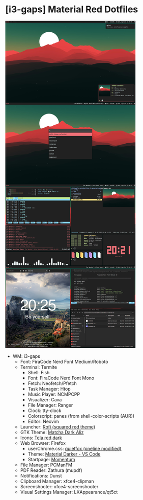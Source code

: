 # [i3-gaps] Material Red Dotfiles

![desktop screenshots](screenshots.png)

- WM: i3-gaps
  - Font: FiraCode Nerd Font Medium/Roboto
  - Terminal: Termite
    - Shell: Fish
    - Font: FiraCode Nerd Font Mono
    - Fetch: Neofetch/Pfetch
    - Task Manager: Htop
    - Music Player: NCMPCPP
    - Visualizer: Cava
    - File Manager: Ranger
    - Clock: tty-clock
    - Colorscript: panes (from shell-color-scripts (AUR))
    - Editor: Neovim
  - Launcher: [Rofi (squared red theme)](https://github.com/lr-tech/rofi-themes-collection)
  - GTK Theme: [Matcha Dark Aliz](https://github.com/vinceliuice/Matcha-gtk-theme)
  - Icons: [Tela red dark](https://github.com/vinceliuice/Tela-icon-theme)
  - Web Browser: Firefox
    - userChrome.css: [quietfox (oneline modified)](https://github.com/coekuss/quietfox)
    - Theme: [Material Darker - VS Code](https://addons.mozilla.org/en-US/firefox/addon/material-darker-vs-code/)
    - Startpage: [Momentum](https://addons.mozilla.org/en-US/firefox/addon/momentumdash/)
  - File Manager: PCManFM
  - PDF Reader: Zathura (mupdf)
  - Notifications: Dunst
  - Clipboard Manager: xfce4-clipman
  - Screenshooter: xfce4-screenshooter
  - Visual Settings Manager: LXAppearance/qt5ct
